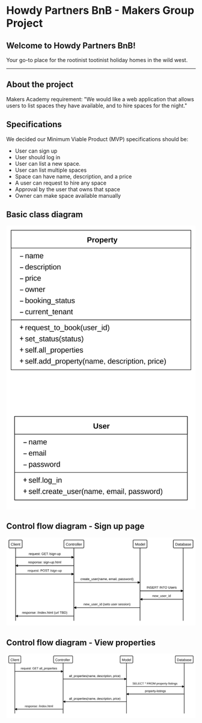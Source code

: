 # Howdy Partners BnB - Makers Group Project

## Welcome to Howdy Partners BnB!

Your go-to place for the rootinist tootinist holiday homes in the wild west.

---



## About the project

Makers Academy requirement: "We would like a web application that allows users to list spaces they have available, and to hire spaces for the night."

## Specifications

We decided our Minimum Viable Product (MVP) specifications should be:

* User can sign up
* User should  log in
* User can list a new space.
* User can list multiple spaces
* Space can have name, description, and a price
* A user can request to hire any space
* Approval by the user that owns that space
* Owner can make space available manually


## Basic class diagram

![class_diagram](docs/class_diagram_v1.svg)

## Control flow diagram - Sign up page

![signup_control_flow.svg](docs/signup_control_flow.svg)

## Control flow diagram - View properties

![view_properties_control_flow.svg](docs/view_properties_control_flow.svg)


